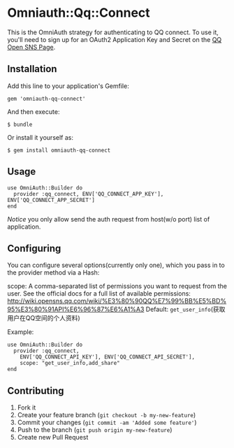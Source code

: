# Omniauth::Qq::Connect

This is the OmniAuth strategy for authenticating to QQ connect. To
use it, you'll need to sign up for an OAuth2 Application Key and Secret
on the [QQ Open SNS Page](http://connect.qq.com/intro/login/).

## Installation

Add this line to your application's Gemfile:

    gem 'omniauth-qq-connect'

And then execute:

    $ bundle

Or install it yourself as:

    $ gem install omniauth-qq-connect

## Usage

    use OmniAuth::Builder do
      provider :qq_connect, ENV['QQ_CONNECT_APP_KEY'], ENV['QQ_CONNECT_APP_SECRET']
    end

*Notice* you only allow send the auth request from host(w/o port) list of
application.

## Configuring

You can configure several options(currently only one), which you pass in to
the provider method via a Hash:

scope: A comma-separated list of permissions you want to request from the
user. See the official docs for a full list of available permissions:
<http://wiki.opensns.qq.com/wiki/%E3%80%90QQ%E7%99%BB%E5%BD%95%E3%80%91API%E6%96%87%E6%A1%A3>
Default: `get_user_info`(获取用户在QQ空间的个人资料)

Example:

    use OmniAuth::Builder do
      provider :qq_connect,
        ENV['QQ_CONNECT_API_KEY'], ENV['QQ_CONNECT_API_SECRET'],
        scope: "get_user_info,add_share"
    end

## Contributing

1. Fork it
2. Create your feature branch (`git checkout -b my-new-feature`)
3. Commit your changes (`git commit -am 'Added some feature'`)
4. Push to the branch (`git push origin my-new-feature`)
5. Create new Pull Request
